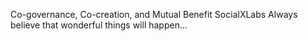 Co-governance, Co-creation, and Mutual Benefit SocialXLabs
Always believe that wonderful things will happen...
